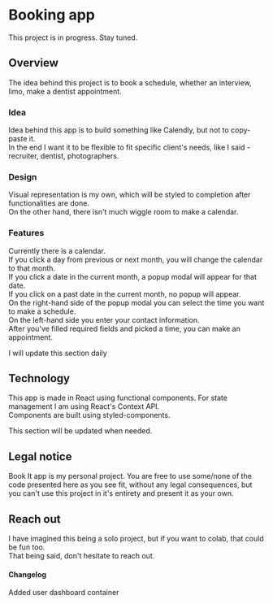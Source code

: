 # Booking app

This project is in progress. Stay tuned.

## Overview

The idea behind this project is to book a schedule, whether an interview, limo, make a dentist appointment.

### Idea

Idea behind this app is to build something like Calendly, but not to copy-paste it.  
In the end I want it to be flexible to fit specific client's needs, like I said - recruiter, dentist, photographers.

### Design

Visual representation is my own, which will be styled to completion after functionalities are done.  
On the other hand, there isn't much wiggle room to make a calendar.

### Features

Currently there is a calendar.  
If you click a day from previous or next month, you will change the calendar to that month.  
If you click a date in the current month, a popup modal will appear for that date.  
If you click on a past date in the current month, no popup will appear.  
On the right-hand side of the popup modal you can select the time you want to make a schedule.  
On the left-hand side you enter your contact information.  
After you've filled required fields and picked a time, you can make an appointment.

I will update this section daily

## Technology

This app is made in React using functional components. 
For state management I am using React's Context API.  
Components are built using styled-components.  

This section will be updated when needed.

## Legal notice

Book It app is my personal project. You are free to use some/none of the code presented here as you see fit, without any legal consequences, but you can't use this project in it's entirety and present it as your own.


## Reach out

I have imagined this being a solo project, but if you want to colab, that could be fun too.  
That being said, don't hesitate to reach out.  

#### Changelog

Added user dashboard container 